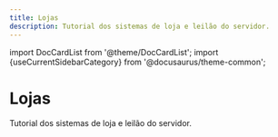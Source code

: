 ```yaml
---
title: Lojas
description: Tutorial dos sistemas de loja e leilão do servidor.
---
```


import DocCardList from '@theme/DocCardList';
import {useCurrentSidebarCategory} from '@docusaurus/theme-common';

# Lojas

Tutorial dos sistemas de loja e leilão do servidor.

<DocCardList items={useCurrentSidebarCategory().items}/>